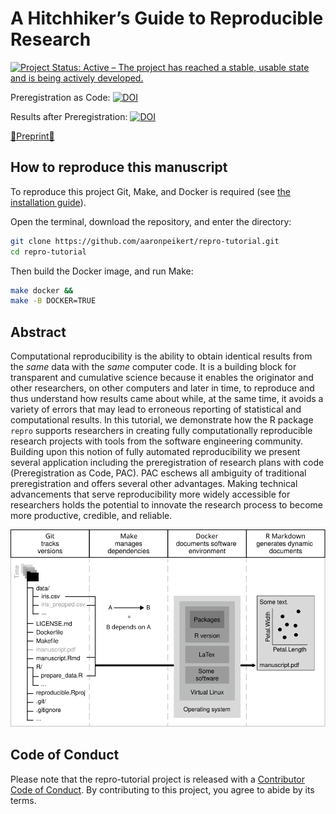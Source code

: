 
<!-- README.md is generated from README.Rmd. Please edit that file -->

# A Hitchhiker’s Guide to Reproducible Research

<!-- badges: start -->

[![Project Status: Active – The project has reached a stable, usable
state and is being actively
developed.](https://www.repostatus.org/badges/latest/active.svg)](https://www.repostatus.org/#active)

Preregistration as Code:
[![DOI](https://zenodo.org/badge/DOI/10.5281/zenodo.5170740.svg)](https://doi.org/10.5281/zenodo.5170740)

Results after Preregistration:
[![DOI](https://zenodo.org/badge/DOI/10.5281/zenodo.5171678.svg)](https://doi.org/10.5281/zenodo.5171678)

[📃Preprint📃](https://www.doi.org/10.31234/osf.io/fwxs4)

<!-- badges: end -->

## How to reproduce this manuscript

To reproduce this project Git, Make, and Docker is required (see [the
installation
guide](https://github.com/aaronpeikert/repro-tutorial/blob/main/install.md)).

Open the terminal, download the repository, and enter the directory:

``` bash
git clone https://github.com/aaronpeikert/repro-tutorial.git
cd repro-tutorial
```

Then build the Docker image, and run Make:

``` bash
make docker &&
make -B DOCKER=TRUE 
```

## Abstract

Computational reproducibility is the ability to obtain identical results
from the *same* data with the *same* computer code. It is a building
block for transparent and cumulative science because it enables the
originator and other researchers, on other computers and later in time,
to reproduce and thus understand how results came about while, at the
same time, it avoids a variety of errors that may lead to erroneous
reporting of statistical and computational results. In this tutorial, we
demonstrate how the R package `repro` supports researchers in creating
fully computationally reproducible research projects with tools from the
software engineering community. Building upon this notion of fully
automated reproducibility we present several application including the
preregistration of research plans with code (Preregistration as Code,
PAC). PAC eschews all ambiguity of traditional preregistration and
offers several other advantages. Making technical advancements that
serve reproducibility more widely accessible for researchers holds the
potential to innovate the research process to become more productive,
credible, and reliable.

![](images/nutshell.svg)<!-- -->

## Code of Conduct

Please note that the repro-tutorial project is released with a
[Contributor Code of
Conduct](https://contributor-covenant.org/version/2/0/CODE_OF_CONDUCT.html).
By contributing to this project, you agree to abide by its terms.
